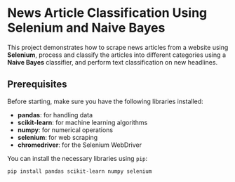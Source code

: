 # News Article Classification Using Selenium and Naive Bayes

This project demonstrates how to scrape news articles from a website using **Selenium**, process and classify the articles into different categories using a **Naive Bayes** classifier, and perform text classification on new headlines.

## Prerequisites

Before starting, make sure you have the following libraries installed:

- **pandas**: for handling data
- **scikit-learn**: for machine learning algorithms
- **numpy**: for numerical operations
- **selenium**: for web scraping
- **chromedriver**: for the Selenium WebDriver

You can install the necessary libraries using `pip`:

```bash
pip install pandas scikit-learn numpy selenium
